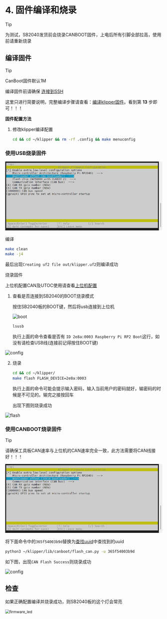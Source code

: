 # 4. 固件编译和烧录

> [!TIP]
> 为测试，SB2040发货前会烧录CANBOOT固件，上电后所有引脚全部拉高，使用前请重新烧录

## 编译固件

> [!TIP]
> CanBoot固件默认1M

编译固件前请确保 [连接到SSH](/board/fly_pi/FLY_π_description5 "点击即可跳转")

这里只进行简要说明，完整编译步骤请查看：[编译klipper固件](/board/fly_super8/firmware?id=_1-编译klipper固件 "点击即可跳转")。看到第 **13** 步即可！！！

**固件配置方法**

1. 修改klipper编译配置

    ```bash
    cd && cd ~/klipper && rm -rf .config && make menuconfig
    ```
    


<!-- tabs:start -->

### ****使用USB烧录固件****

![config](../../images/boards/fly_sb2040/config.png ":no-zooom")

编译

```bash
make clean
make -j4
```

最后出现``Creating uf2 file out/klipper.uf2``则编译成功

烧录固件

上位机配置CAN及UTOC使用请查看[上位机配置](/board/fly_sb2040/piconfig "点击即可跳转")

1. 查看是否连接到SB2040的BOOT烧录模式
   
    按住SB2040板的BOOT键，然后将usb连接到上位机

    ![boot](../../images/boards/fly_sb2040/boot.png)
    
    ```bash
    lsusb
    ```
    
    执行上面的命令查看是否有 ``ID 2e8a:0003 Raspberry Pi RP2 Boot``这行，如没有请检查USB线(连接前记得按住BOOT键)

![config](../../images/boards/fly_sb2040/lsusb.png ":no-zooom")

2. 烧录
   
    ```bash
    cd && cd ~/klipper/
    make flash FLASH_DEVICE=2e8a:0003
    ```
    
   执行上面的命令可能会提示输入密码，输入当前用户的密码就好，输密码的时候是不可见的。输完之接按回车
   
   出现下图则烧录成功

![flash](../../images/boards/fly_sb2040/flash.png ":no-zooom")

### ****使用CANBOOT烧录固件****

>[!Tip]
>
>请确保工具板CAN速率与上位机的CAN速率完全一致，此方法需要将CAN线接好！！！

![config](../../images/boards/fly_sb2040/can.png ":no-zooom")

将下面命令中的``365f54003b9d``替换为[查找uuid](#_2-查找uuid "点击即可跳转")中查找到的uuid

```bash
python3 ~/klipper/lib/canboot/flash_can.py -u 365f54003b9d
```

如下图，出现``CAN Flash Success``则烧录成功

![config](../../images/boards/fly_sht_v2/flash.png ":no-zooom")



<!-- tabs:end -->

## 检查

如果正确配置编译并烧录成功，则SB2040板的这个灯会常亮

<img src="../../images/boards/fly_sb2040/firmware_led.png" alt="firmware_led" style="zoom:85%;" />
